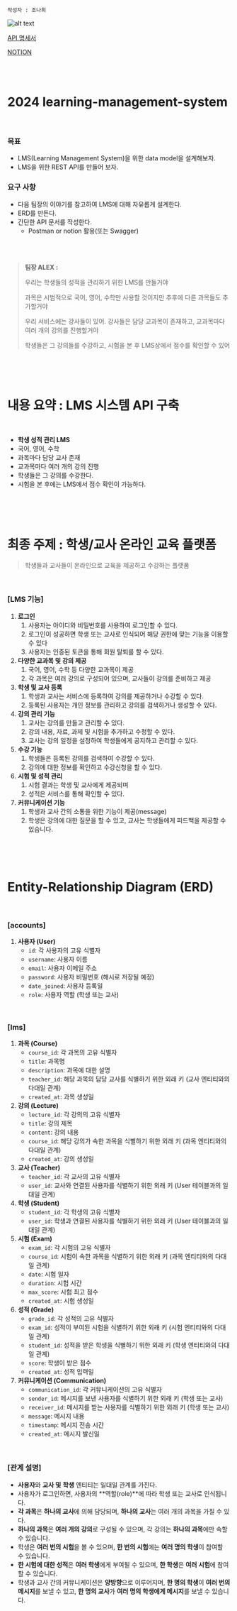 `작성자 : 조나희`

![alt text](Untitled.png)

[API 명세서](https://documenter.getpostman.com/view/28126206/2sA358eRYN#f109a018-fadf-40cd-8d59-d80e89b89ffe)


[NOTION](https://thunder-twister-d63.notion.site/LMS-REST-API-8326f8895de5437fa2f94e8ed38b2315?pvs=4)

<br/><br/>

# 2024 learning-management-system

<br/>

### 목표

- LMS(Learning Management System)을 위한 data model을 설계해보자.
- LMS을 위한 REST API를 만들어 보자.


### 요구 사항

- 다음 팀장의 이야기를 참고하여 LMS에 대해 자유롭게 설계한다.
- ERD를 만든다.
- 간단한 API 문서를 작성한다.
    - Postman or notion 활용(또는 Swagger)

<br/><br/>

>   **팀장 ALEX :**
>
> 
>   우리는 학생들의 성적을 관리하기 위한 LMS를 만들거야
>
> 
>   과목은 시범적으로 국어, 영어, 수학만 사용할 것이지만 추후에 다른 과목들도 추가할거야
>
> 
>   우리 서비스에는 강사들이 있어. 강사들은 담당 교과목이 존재하고, 교과목마다 여러 개의 강의를 진행할거야
>
>
>   학생들은 그 강의들를 수강하고, 시험을 본 후 LMS상에서 점수를 확인할 수 있어

<br/><br/><br/>

# 내용 요약 : LMS 시스템 API 구축
<br/>

- **학생 성적 관리 LMS**
- 국어, 영어, 수학
- 과목마다 담당 교사 존재
- 교과목마다 여러 개의 강의 진행
- 학생들은 그 강의를 수강한다.
- 시험을 본 후에는 LMS에서 점수 확인이 가능하다.

<br/><br/><br/>

# 최종 주제 : 학생/교사 온라인 교육 플랫폼

>   학생들과 교사들이 온라인으로 교육을 제공하고 수강하는 플랫폼

<br/>

### [LMS 기능]

1. **로그인**
    1. 사용자는 아이디와 비밀번호를 사용하여 로그인할 수 있다.
    2. 로그인이 성공하면 학생 또는 교사로 인식되어 해당 권한에 맞는 기능을 이용할 수 있다
    3. 사용자는 인증된 토큰을 통해 회원 탈퇴를 할 수 있다.
2. **다양한 교과목 및 강의 제공**
    1. 국어, 영어, 수학 등 다양한 교과목이 제공
    2. 각 과목은 여러 강의로 구성되어 있으며, 교사들이 강의를 준비하고 제공
3. **학생 및 교사 등록**
    1. 학생과 교사는 서비스에 등록하여 강의를 제공하거나 수강할 수 있다.
    2. 등록된 사용자는 개인 정보를 관리하고 강의를 검색하거나 생성할 수 있다.
4. **강의 관리 기능**
    1. 교사는 강의를 만들고 관리할 수 있다.
    2. 강의 내용, 자료, 과제 및 시험을 추가하고 수정할 수 있다. 
    3. 교사는 강의 일정을 설정하여 학생들에게 공지하고 관리할 수 있다.
5. **수강 기능**
    1. 학생들은 등록된 강의를 검색하여 수강할 수 있다. 
    2. 강의에 대한 정보를 확인하고 수강신청을 할 수 있다.
6. **시험 및 성적 관리**
    1. 시험 결과는 학생 및 교사에게 제공되며
    2. 성적은 서비스를 통해 확인할 수 있다.
7. **커뮤니케이션 기능**
    1. 학생과 교사 간의 소통을 위한 기능이 제공(message)
    2. 학생은 강의에 대한 질문을 할 수 있고, 교사는 학생들에게 피드백을 제공할 수 있습니다.

<br/><br/><br/>

# Entity-Relationship Diagram (ERD)

<br/>

### **[accounts]**

1. **사용자 (User)**
    - `id`: 각 사용자의 고유 식별자
    - `username`: 사용자 이름
    - `email`: 사용자 이메일 주소
    - `password`: 사용자 비밀번호 (해시로 저장될 예정)
    - `date_joined`: 사용자 등록일
    - `role`: 사용자 역할 (학생 또는 교사)

<br/>

### **[lms]**

1. **과목 (Course)**
    - `course_id`: 각 과목의 고유 식별자
    - `title`: 과목명
    - `description`: 과목에 대한 설명
    - `teacher_id`: 해당 과목의 담당 교사를 식별하기 위한 외래 키 (교사 엔티티와의 다대일 관계)
    - `created_at`: 과목 생성일
2. **강의 (Lecture)**
    - `lecture_id`: 각 강의의 고유 식별자
    - `title`: 강의 제목
    - `content`: 강의 내용
    - `course_id`: 해당 강의가 속한 과목을 식별하기 위한 외래 키 (과목 엔티티와의 다대일 관계)
    - `created_at`: 강의 생성일
3. **교사 (Teacher)**
    - `teacher_id`: 각 교사의 고유 식별자
    - `user_id`: 교사와 연결된 사용자를 식별하기 위한 외래 키 (User 테이블과의 일대일 관계)
4. **학생 (Student)**
    - `student_id`: 각 학생의 고유 식별자
    - `user_id`: 학생과 연결된 사용자를 식별하기 위한 외래 키 (User 테이블과의 일대일 관계)
5. **시험 (Exam)**
    - `exam_id`: 각 시험의 고유 식별자
    - `course_id`: 시험이 속한 과목을 식별하기 위한 외래 키 (과목 엔티티와의 다대일 관계)
    - `date`: 시험 일자
    - `duration`: 시험 시간
    - `max_score`: 시험 최고 점수
    - `created_at`: 시험 생성일
6. **성적 (Grade)**
    - `grade_id`: 각 성적의 고유 식별자
    - `exam_id`: 성적이 부여된 시험을 식별하기 위한 외래 키 (시험 엔티티와의 다대일 관계)
    - `student_id`: 성적을 받은 학생을 식별하기 위한 외래 키 (학생 엔티티와의 다대일 관계)
    - `score`: 학생이 받은 점수
    - `created_at`: 성적 입력일
7. **커뮤니케이션 (Communication)**
    - `communication_id`: 각 커뮤니케이션의 고유 식별자
    - `sender_id`: 메시지를 보낸 사용자를 식별하기 위한 외래 키 (학생 또는 교사)
    - `receiver_id`: 메시지를 받는 사용자를 식별하기 위한 외래 키 (학생 또는 교사)
    - `message`: 메시지 내용
    - `timestamp`: 메시지 전송 시간
    - `created_at`: 메시지 발신일

<br/>

### **[관계 설명]**

- **사용자**와 **교사 및** **학생** 엔티티는 일대일 관계를 가진다.
- 사용자가 로그인하면, 사용자의 **역할(role)**에 따라 학생 또는 교사로 인식됩니다.
- **각 과목**은 **하나의 교사**에 의해 담당되며, **하나의 교사**는 여러 개의 과목을 가질 수 있다.
- **하나의 과목**은 **여러 개의 강의**로 구성될 수 있으며, 각 강의는 **하나의 과목**에만 속할 수 있습니다.
- 학생은 **여러 번의 시험**을 볼 수 있으며, **한 번의 시험**에는 **여러 명의 학생**이 참여할 수 있습니다.
- **한 시험에 대한 성적**은 **여러 학생**에게 부여될 수 있으며, **한 학생**은 **여러 시험**에 참여할 수 있습니다.
- 학생과 교사 간의 커뮤니케이션은 **양방향**으로 이루어지며, **한 명의 학생**이 **여러 번의 메시지**를 보낼 수 있고, **한 명의 교사**가 **여러 명의 학생에게 메시지**를 보낼 수 있습니다.

<br/><br/><br/>